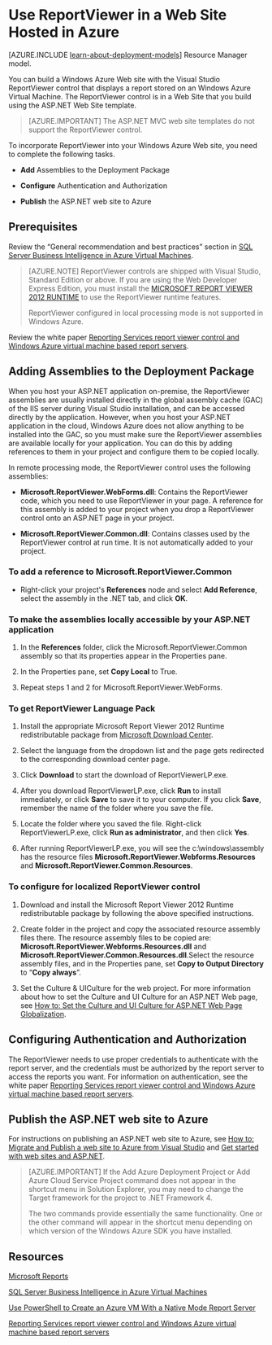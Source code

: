 <properties 
	pageTitle="Use ReportViewer in a Web Site | Windows Azure"
	description="This topic describes how to build a Windows Azure Web site with the Visual Studio ReportViewer control that displays a report stored on an Windows Azure Virtual Machine."
	services="virtual-machines"
	documentationCenter="na"
	authors="rothja"
	manager="jeffreyg"
	editor="monicar" 
	tags="azure-service-management" />
<tags 
	ms.service="virtual-machines"
	ms.date="12/11/2015"
	wacn.date="" />

# Use ReportViewer in a Web Site Hosted in Azure

[AZURE.INCLUDE [learn-about-deployment-models](../includes/learn-about-deployment-models-classic-include.md)] Resource Manager model.


You can build a Windows Azure Web site with the Visual Studio ReportViewer control that displays a report stored on an Windows Azure Virtual Machine. The ReportViewer control is in a Web Site that you build using the ASP.NET Web Site template.

>[AZURE.IMPORTANT] The ASP.NET MVC web site templates do not support the ReportViewer control.

To incorporate ReportViewer into your Windows Azure Web site, you need to complete the following tasks.

- **Add** Assemblies to the Deployment Package

- **Configure** Authentication and Authorization

- **Publish** the ASP.NET web site to Azure

## Prerequisites

Review the “General recommendation and best practices” section in [SQL Server Business Intelligence in Azure Virtual Machines](/documentation/articles/virtual-machines-sql-server-business-intelligence).

>[AZURE.NOTE] ReportViewer controls are shipped with Visual Studio, Standard Edition or above. If you are using the Web Developer Express Edition, you must install the [MICROSOFT REPORT VIEWER 2012 RUNTIME](https://www.microsoft.com/download/details.aspx?id=35747) to use the ReportViewer runtime features.
>
>ReportViewer configured in local processing mode is not supported in Windows Azure.

Review the white paper [Reporting Services report viewer control and Windows Azure virtual machine based report servers](http://download.microsoft.com/download/2/2/0/220DE2F1-8AB3-474D-8F8B-C998F7C56B5D/Reporting%20Services%20report%20viewer%20control%20and%20Azure%20VM%20based%20report%20servers.docx).

## Adding Assemblies to the Deployment Package

When you host your ASP.NET application on-premise, the ReportViewer assemblies are usually installed directly in the global assembly cache (GAC) of the IIS server during Visual Studio installation, and can be accessed directly by the application. However, when you host your ASP.NET application in the cloud, Windows Azure does not allow anything to be installed into the GAC, so you must make sure the ReportViewer assemblies are available locally for your application. You can do this by adding references to them in your project and configure them to be copied locally.

In remote processing mode, the ReportViewer control uses the following assemblies:

- **Microsoft.ReportViewer.WebForms.dll**: Contains the ReportViewer code, which you need to use ReportViewer in your page. A reference for this assembly is added to your project when you drop a ReportViewer control onto an ASP.NET page in your project.

- **Microsoft.ReportViewer.Common.dll**: Contains classes used by the ReportViewer control at run time. It is not automatically added to your project.

### To add a reference to Microsoft.ReportViewer.Common

- Right-click your project's **References** node and select **Add Reference**, select the assembly in the .NET tab, and click **OK**.

### To make the assemblies locally accessible by your ASP.NET application

1. In the **References** folder, click the Microsoft.ReportViewer.Common assembly so that its properties appear in the Properties pane.

1. In the Properties pane, set **Copy Local** to True.

1. Repeat steps 1 and 2 for Microsoft.ReportViewer.WebForms.

### To get ReportViewer Language Pack

1. Install the appropriate Microsoft Report Viewer 2012 Runtime redistributable package from [Microsoft Download Center](http://go.microsoft.com/fwlink/?LinkId=317386).

1. Select the language from the dropdown list and the page gets redirected to the corresponding download center page.

1. Click **Download** to start the download of ReportViewerLP.exe.

1. After you download ReportViewerLP.exe, click **Run** to install immediately, or click **Save** to save it to your computer. If you click **Save**, remember the name of the folder where you save the file.

1. Locate the folder where you saved the file. Right-click ReportViewerLP.exe, click **Run as administrator**, and then click **Yes**.

1. After running ReportViewerLP.exe, you will see the c:\windows\assembly has the resource files **Microsoft.ReportViewer.Webforms.Resources** and **Microsoft.ReportViewer.Common.Resources**.

### To configure for localized ReportViewer control

1. Download and install the Microsoft Report Viewer 2012 Runtime redistributable package by following the above specified instructions.

1. Create <language> folder in the project and copy the associated resource assembly files there. The resource assembly files to be copied are: **Microsoft.ReportViewer.Webforms.Resources.dll** and **Microsoft.ReportViewer.Common.Resources.dll**.Select the resource assembly files, and in the Properties pane, set **Copy to Output Directory** to “**Copy always**”.

1. Set the Culture & UICulture for the web project. For more information about how to set the Culture and UI Culture for an ASP.NET Web page, see [How to: Set the Culture and UI Culture for ASP.NET Web Page Globalization](https://msdn.microsoft.com/zh-cn/library/bz9tc508.aspx).

## Configuring Authentication and Authorization

The ReportViewer needs to use proper credentials to authenticate with the report server, and the credentials must be authorized by the report server to access the reports you want. For information on authentication, see the white paper [Reporting Services report viewer control and Windows Azure virtual machine based report servers](https://msdn.microsoft.com/zh-cn/library/azure/dn753698.aspx).

## Publish the ASP.NET web site to Azure

For instructions on publishing an ASP.NET web site to Azure, see [How to: Migrate and Publish a web site to Azure from Visual Studio](/documentation/articles/vs-azure-tools-migrate-publish-web-app-to-cloud-service) and [Get started with web sites and ASP.NET](/documentation/articles/web-sites-dotnet-get-started).

>[AZURE.IMPORTANT] If the Add Azure Deployment Project or Add Azure Cloud Service Project command does not appear in the shortcut menu in Solution Explorer, you may need to change the Target framework for the project to .NET Framework 4.
>
>The two commands provide essentially the same functionality. One or the other command will appear in the shortcut menu depending on which version of the Windows Azure SDK you have installed.

## Resources

[Microsoft Reports](https://msdn.microsoft.com/zh-cn/library/bb885185.aspx)

[SQL Server Business Intelligence in Azure Virtual Machines](/documentation/articles/virtual-machines-sql-server-business-intelligence)

[Use PowerShell to Create an Azure VM With a Native Mode Report Server](/documentation/articles/virtual-machines-sql-server-create-native-mode-report-server-powershell)

[Reporting Services report viewer control and Windows Azure virtual machine based report servers](http://download.microsoft.com/download/2/2/0/220DE2F1-8AB3-474D-8F8B-C998F7C56B5D/Reporting%20Services%20report%20viewer%20control%20and%20Azure%20VM%20based%20report%20servers.docx)

